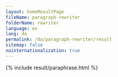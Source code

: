 ```yaml
---
layout: homeResultPage
fileName: paragraph-rewriter
folderName: rewriter
language: en
lang: da
permalink: /da/paragraph-rewriter/result
sitemap: false
nointernationalization: true
---
```

{% include result/paraphrase.html %}

<script src="/js/result/paraprashing.js" data-foldername="{{page.folderName}}" data-lang="{{page.lang}}"></script>
